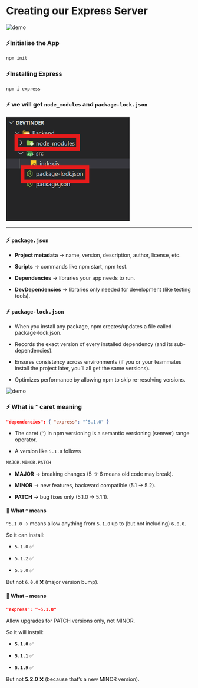 # Creating our Express Server 

![demo](https://bs-uploads.toptal.io/blackfish-uploads/components/blog_post_page/4094105/cover_image/retina_1708x683/0630_Express.js_Promise-based_Routes_and_Error_Handling_Zara_Newsletter___blog-56d2bd028ebfba06eda4e06be67228d3.png)

###  ⚡Initialise the App

```cmd
npm init
```

### ⚡Installing Express

```cmd
npm i express
```

### ⚡ we will get `node_modules` and `package-lock.json`

![demo](../assests/demo23.png)

---

### ⚡ `package.json`

* **Project metadata** → name, version, description, author, license, etc.

* **Scripts** → commands like npm start, npm test.

* **Dependencies** → libraries your app needs to run.

* **DevDependencies** → libraries only needed for development (like testing tools).

### ⚡ `package-lock.json`

* When you install any package, npm creates/updates a file called package-lock.json.

* Records the exact version of every installed dependency (and its sub-dependencies).

* Ensures consistency across environments (if you or your teammates install the project later, you’ll all get the same versions).

* Optimizes performance by allowing npm to skip re-resolving versions.

![demo](https://preview.redd.it/tfugj4n3l6ez.png?auto=webp&s=b8163176d8482d5e78ac631e16b7973a52e3b188)

### ⚡ What is `^` caret meaning

```json
"dependencies": { "express": "^5.1.0" }
```

* The caret (`^`) in npm versioning is a semantic versioning (semver) range operator.

* A version like `5.1.0` follows

```cmd
MAJOR.MINOR.PATCH
```

* **MAJOR** → breaking changes (5 → 6 means old code may break).

* **MINOR** → new features, backward compatible (5.1 → 5.2).

* **PATCH** → bug fixes only (5.1.0 → 5.1.1).


#### 📌 What `^` means

`^5.1.0` → means allow anything from `5.1.0` up to (but not including) `6.0.0`.

So it can install:

* `5.1.0` ✅

* `5.1.2` ✅

* `5.5.0` ✅

But not `6.0.0` ❌ (major version bump).

#### 📌 What `~` means

```json
"express": "~5.1.0"
```

Allow upgrades for PATCH versions only, not MINOR.

So it will install:

* **`5.1.0`** ✅

* **`5.1.1`** ✅

* **`5.1.9`** ✅

But not **5.2.0** ❌ (because that’s a new MINOR version).